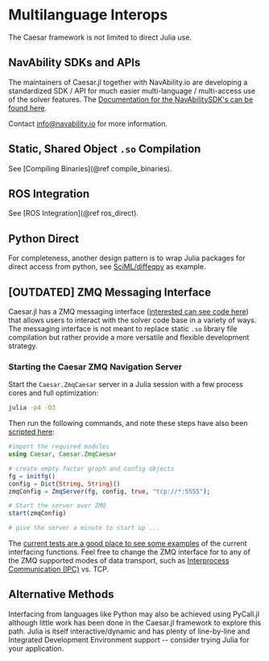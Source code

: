 # Multilanguage Interops

The Caesar framework is not limited to direct Julia use. 

## NavAbility SDKs and APIs

The maintainers of Caesar.jl together with NavAbility.io are developing a standardized SDK / API for much easier multi-language / multi-access use of the solver features.  The [Documentation for the NavAbilitySDK's can be found here](https://navability.github.io/NavAbilitySDK.py/).

Contact info@navability.io for more information.

## Static, Shared Object `.so` Compilation

See [Compiling Binaries](@ref compile_binaries).

## ROS Integration

See [ROS Integration](@ref ros_direct).

## Python Direct

For completeness, another design pattern is to wrap Julia packages for direct access from python, see [SciML/diffeqpy](https://github.com/SciML/diffeqpy) as example.

## [OUTDATED] ZMQ Messaging Interface

Caesar.jl has a ZMQ messaging interface ([interested can see code here](https://github.com/JuliaRobotics/Caesar.jl/blob/master/src/zmq/ZmqCaesar.jl)) that allows users to interact with the solver code base in a variety of ways.  The messaging interface is not meant to replace static `.so` library file compilation but rather provide a more versatile and flexible development strategy.

### Starting the Caesar ZMQ Navigation Server

Start the `Caesar.ZmqCaesar` server in a Julia session with a few process cores and full optimization:

```bash
julia -p4 -O3
```

Then run the following commands, and note these steps have also been [scripted here](https://github.com/JuliaRobotics/Caesar.jl/blob/master/scripts/zmqServer.jl):
```julia
#import the required modules
using Caesar, Caesar.ZmqCaesar

# create empty factor graph and config objects
fg = initfg()
config = Dict{String, String}()
zmqConfig = ZmqServer(fg, config, true, "tcp://*:5555");

# Start the server over ZMQ
start(zmqConfig)

# give the server a minute to start up ...
```

The [current tests are a good place to see some examples](http://github.com/JuliaRobotics/Caesar.jl/tree/master/test/multilangzmq) of the current interfacing functions.  Feel free to change the ZMQ interface for to any of the ZMQ supported modes of data transport, such as [Interprocess Communication (IPC)](http://api.zeromq.org/2-1:zmq-ipc) vs. TCP.


## Alternative Methods

Interfacing from languages like Python may also be achieved using PyCall.jl although little work has been done in the Caesar.jl framework to explore this path.  Julia is itself interactive/dynamic and has plenty of line-by-line and Integrated Development Environment support -- consider trying Julia for your application.
